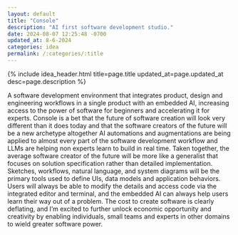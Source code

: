 ```yaml
---
layout: default
title: "Console"
description: "AI first software development studio."
date: 2024-08-07 12:25:48 -0700
updated_at: 8-6-2024
categories: idea
permalink: /:categories/:title
---
```


{% include idea_header.html title=page.title updated_at=page.updated_at desc=page.description %}

A software development environment that integrates product, design and engineering workflows in a single product with an embedded AI, increasing access to the power of software for beginners and accelerating it for experts. Console is a bet that the future of software creation will look very different than it does today and that the software creators of the future will be a new archetype altogether AI automations and augmentations are being applied to almost every part of the software development workflow and LLMs are helping non experts learn to build in real time. Taken together, the average software creator of the future will be more like a generalist that focuses on solution specification rather than detailed implementation. Sketches, workflows, natural language, and system diagrams will be the primary tools used to define UIs, data models and application behaviors. Users will always be able to modify the details and access code via the integrated editor and terminal, and the embedded AI can always help users learn their way out of a problem. The cost to create software is clearly deflating, and I’m excited to further unlock economic opportunity and creativity by enabling individuals, small teams and experts in other domains to wield greater software power.
